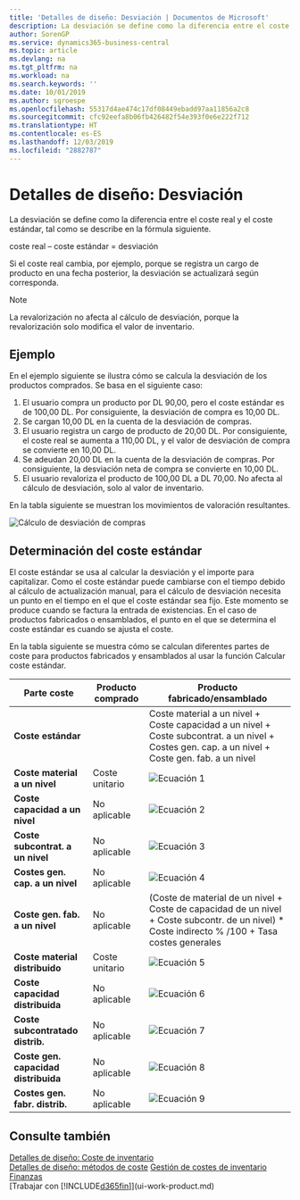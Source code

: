 ```yaml
---
title: 'Detalles de diseño: Desviación | Documentos de Microsoft'
description: La desviación se define como la diferencia entre el coste real y el coste estándar, tal como se describe en la fórmula siguiente.
author: SorenGP
ms.service: dynamics365-business-central
ms.topic: article
ms.devlang: na
ms.tgt_pltfrm: na
ms.workload: na
ms.search.keywords: ''
ms.date: 10/01/2019
ms.author: sgroespe
ms.openlocfilehash: 55317d4ae474c17df08449ebadd97aa11856a2c8
ms.sourcegitcommit: cfc92eefa8b06fb426482f54e393f0e6e222f712
ms.translationtype: HT
ms.contentlocale: es-ES
ms.lasthandoff: 12/03/2019
ms.locfileid: "2882787"
---
```

# <a name="design-details-variance"></a>Detalles de diseño: Desviación
La desviación se define como la diferencia entre el coste real y el coste estándar, tal como se describe en la fórmula siguiente.  

 coste real – coste estándar = desviación  

 Si el coste real cambia, por ejemplo, porque se registra un cargo de producto en una fecha posterior, la desviación se actualizará según corresponda.  

> [!NOTE]  
>  La revalorización no afecta al cálculo de desviación, porque la revalorización solo modifica el valor de inventario.  

## <a name="example"></a>Ejemplo  
 En el ejemplo siguiente se ilustra cómo se calcula la desviación de los productos comprados. Se basa en el siguiente caso:  

1.  El usuario compra un producto por DL 90,00, pero el coste estándar es de 100,00 DL. Por consiguiente, la desviación de compra es 10,00 DL.  
2.  Se cargan 10,00 DL en la cuenta de la desviación de compras.  
3.  El usuario registra un cargo de producto de 20,00 DL. Por consiguiente, el coste real se aumenta a 110,00 DL, y el valor de desviación de compra se convierte en 10,00 DL.  
4.  Se adeudan 20,00 DL en la cuenta de la desviación de compras. Por consiguiente, la desviación neta de compra se convierte en 10,00 DL.  
5.  El usuario revaloriza el producto de 100,00 DL a DL 70,00. No afecta al cálculo de desviación, solo al valor de inventario.  

 En la tabla siguiente se muestran los movimientos de valoración resultantes.  

 ![Cálculo de desviación de compras](media/design_details_inventory_costing_11_purchase_variance.png "Cálculo de desviación de compras")  

## <a name="determining-the-standard-cost"></a>Determinación del coste estándar  
 El coste estándar se usa al calcular la desviación y el importe para capitalizar. Como el coste estándar puede cambiarse con el tiempo debido al cálculo de actualización manual, para el cálculo de desviación necesita un punto en el tiempo en el que el coste estándar sea fijo. Este momento se produce cuando se factura la entrada de existencias. En el caso de productos fabricados o ensamblados, el punto en el que se determina el coste estándar es cuando se ajusta el coste.  

 En la tabla siguiente se muestra cómo se calculan diferentes partes de coste para productos fabricados y ensamblados al usar la función Calcular coste estándar.  

|Parte coste|Producto comprado|Producto fabricado/ensamblado|  
|----------------|--------------------|------------------------------|  
|**Coste estándar**||Coste material a un nivel + Coste capacidad a un nivel + Coste subcontrat. a un nivel + Costes gen. cap. a un nivel + Coste gen. fab. a un nivel|  
|**Coste material a un nivel**|Coste unitario|![Ecuación 1](media/design_details_inventory_costing_11_equation_1.png "Ecuación 1")|  
|**Coste capacidad a un nivel**|No aplicable|![Ecuación 2](media/design_details_inventory_costing_11_equation_2.png "Ecuación 2")|  
|**Coste subcontrat. a un nivel**|No aplicable|![Ecuación 3](media/design_details_inventory_costing_11_equation_3.png "Ecuación 3")|  
|**Costes gen. cap. a un nivel**|No aplicable|![Ecuación 4](media/design_details_inventory_costing_11_equation_4.png "Ecuación 4")|  
|**Coste gen. fab. a un nivel**|No aplicable|(Coste de material de un nivel + Coste de capacidad de un nivel + Coste subcontr. de un nivel) * Coste indirecto % /100 + Tasa costes generales|  
|**Coste material distribuido**|Coste unitario|![Ecuación 5](media/design_details_inventory_costing_11_equation_5.png "Ecuación 5")|  
|**Coste capacidad distribuida**|No aplicable|![Ecuación 6](media/design_details_inventory_costing_11_equation_6.png "Ecuación 6")|  
|**Coste subcontratado distrib.**|No aplicable|![Ecuación 7](media/design_details_inventory_costing_11_equation_7.png "Ecuación 7")|  
|**Coste gen. capacidad distribuida**|No aplicable|![Ecuación 8](media/design_details_inventory_costing_11_equation_8.png "Ecuación 8")|  
|**Costes gen. fabr. distrib.**|No aplicable|![Ecuación 9](media/design_details_inventory_costing_11_equation_9.png "Ecuación 9")|  

## <a name="see-also"></a>Consulte también  
 [Detalles de diseño: Coste de inventario](design-details-inventory-costing.md)   
 [Detalles de diseño: métodos de coste](design-details-costing-methods.md) [Gestión de costes de inventario](finance-manage-inventory-costs.md)  
 [Finanzas](finance.md)  
 [Trabajar con [!INCLUDE[d365fin](includes/d365fin_md.md)]](ui-work-product.md)
